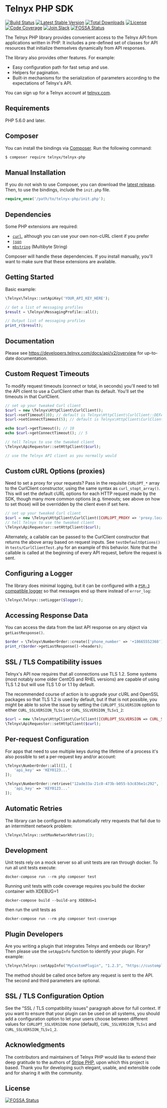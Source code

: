 # Telnyx PHP SDK

[![Build Status](https://github.com/team-telnyx/telnyx-php/workflows/Composer/badge.svg)](https://github.com/team-telnyx/telnyx-php/actions)
[![Latest Stable Version](https://poser.pugx.org/telnyx/telnyx-php/v/stable.svg)](https://packagist.org/packages/telnyx/telnyx-php)
[![Total Downloads](https://poser.pugx.org/telnyx/telnyx-php/downloads.svg)](https://packagist.org/packages/telnyx/telnyx-php)
[![License](https://poser.pugx.org/telnyx/telnyx-php/license.svg)](https://packagist.org/packages/telnyx/telnyx-php)
[![Code Coverage](https://coveralls.io/repos/github/team-telnyx/telnyx-php/badge.svg?branch=master&)](https://coveralls.io/github/team-telnyx/telnyx-php?branch=master&)
[![Join Slack](https://img.shields.io/badge/join-slack-infomational)](https://joinslack.telnyx.com/)
[![FOSSA Status](https://app.fossa.com/api/projects/git%2Bgithub.com%2Fteam-telnyx%2Ftelnyx-php.svg?type=shield)](https://app.fossa.com/projects/git%2Bgithub.com%2Fteam-telnyx%2Ftelnyx-php?ref=badge_shield)

The Telnyx PHP library provides convenient access to the Telnyx API from
applications written in PHP. It includes a pre-defined set of
classes for API resources that initialize themselves dynamically from API
responses.

The library also provides other features. For example:

* Easy configuration path for fast setup and use.
* Helpers for pagination.
* Built-in mechanisms for the serialization of parameters according to the
  expectations of Telnyx's API.

You can sign up for a Telnyx account at [telnyx.com](https://telnyx.com).


## Requirements

PHP 5.6.0 and later.

## Composer

You can install the bindings via [Composer](http://getcomposer.org/). Run the following command:

```bash
$ composer require telnyx/telnyx-php
```

## Manual Installation

If you do not wish to use Composer, you can download the [latest release](https://github.com/team-telnyx/telnyx-php/releases). Then, to use the bindings, include the `init.php` file.

```php
require_once('/path/to/telnyx-php/init.php');
```


## Dependencies

Some PHP extensions are required:

- [`curl`](https://secure.php.net/manual/en/book.curl.php), although you can use your own non-cURL client if you prefer
- [`json`](https://secure.php.net/manual/en/book.json.php)
- [`mbstring`](https://secure.php.net/manual/en/book.mbstring.php) (Multibyte String)

Composer will handle these dependencies. If you install manually, you'll want to make sure that these extensions are available.


## Getting Started

Basic example:

```php
\Telnyx\Telnyx::setApiKey('YOUR_API_KEY_HERE');

// Get a list of messaging profiles
$result = \Telnyx\MessagingProfile::all();

// Output list of messaging profiles
print_r($result);
```


## Documentation

Please see https://developers.telnyx.com/docs/api/v2/overview for up-to-date documentation.


## Custom Request Timeouts

To modify request timeouts (connect or total, in seconds) you'll need to tell the API client to use a CurlClient other than its default. You'll set the timeouts in that CurlClient.

```php
// set up your tweaked Curl client
$curl = new \Telnyx\HttpClient\CurlClient();
$curl->setTimeout(10); // default is Telnyx\HttpClient\CurlClient::DEFAULT_TIMEOUT
$curl->setConnectTimeout(5); // default is Telnyx\HttpClient\CurlClient::DEFAULT_CONNECT_TIMEOUT

echo $curl->getTimeout(); // 10
echo $curl->getConnectTimeout(); // 5

// tell Telnyx to use the tweaked client
\Telnyx\ApiRequestor::setHttpClient($curl);

// use the Telnyx API client as you normally would
```


## Custom cURL Options (proxies)

Need to set a proxy for your requests? Pass in the requisite `CURLOPT_*` array to the CurlClient constructor, using the same syntax as `curl_stopt_array()`. This will set the default cURL options for each HTTP request made by the SDK, though many more common options (e.g. timeouts; see above on how to set those) will be overridden by the client even if set here.

```php
// set up your tweaked Curl client
$curl = new \Telnyx\HttpClient\CurlClient([CURLOPT_PROXY => 'proxy.local:80']);
// tell Telnyx to use the tweaked client
\Telnyx\ApiRequestor::setHttpClient($curl);
```

Alternately, a callable can be passed to the CurlClient constructor that returns the above array based on request inputs. See `testDefaultOptions()` in `tests/CurlClientTest.php` for an example of this behavior. Note that the callable is called at the beginning of every API request, before the request is sent.


## Configuring a Logger

The library does minimal logging, but it can be configured
with a [`PSR-3` compatible logger][psr3] so that messages
end up there instead of `error_log`:

```php
\Telnyx\Telnyx::setLogger($logger);
```


## Accessing Response Data

You can access the data from the last API response on any object via `getLastResponse()`.

```php
$order = \Telnyx\NumberOrder::create(['phone_number' => '+18665552368']);
print_r($order->getLastResponse()->headers);
```


## SSL / TLS Compatibility issues

Telnyx's API now requires that all connections use TLS 1.2. Some systems (most notably some older CentOS and RHEL versions) are capable of using TLS 1.2 but will use TLS 1.0 or 1.1 by default.

The recommended course of action is to upgrade your cURL and OpenSSL packages so that TLS 1.2 is used by default, but if that is not possible, you might be able to solve the issue by setting the `CURLOPT_SSLVERSION` option to either `CURL_SSLVERSION_TLSv1` or `CURL_SSLVERSION_TLSv1_2`:

```php
$curl = new \Telnyx\HttpClient\CurlClient([CURLOPT_SSLVERSION => CURL_SSLVERSION_TLSv1]);
\Telnyx\ApiRequestor::setHttpClient($curl);
```


## Per-request Configuration

For apps that need to use multiple keys during the lifetime of a process it's also possible to set a
per-request key and/or account:

```php
\Telnyx\NumberOrder::all([], [
    'api_key' => 'KEY0123...'
]);

\Telnyx\NumberOrder::retrieve("12ade33a-21c0-473b-b055-b3c836e1c292", [
    'api_key' => 'KEY0123...'
]);
```


## Automatic Retries

The library can be configured to automatically retry requests that fail due to
an intermittent network problem:

```php
\Telnyx\Telnyx::setMaxNetworkRetries(2);
```


## Development

Unit tests rely on a mock server so all unit tests are ran through
docker.  To run all unit tests execute:

```
docker-compose run --rm php composer test
```

Running unit tests with code coverage requires you build the docker
container with XDEBUG=1

```
docker-compose build --build-arg XDEBUG=1
```

then run the unit tests as

```
docker-compose run --rm php composer test-coverage
```


## Plugin Developers

Are you writing a plugin that integrates Telnyx and embeds our library? Then please use the `setAppInfo` function to identify your plugin. For example:

```php
\Telnyx\Telnyx::setAppInfo("MyCustomPlugin", "1.2.3", "https://customplugin.yoursite.com");
```

The method should be called once before any request is sent to the API. The second and third parameters are optional.


## SSL / TLS Configuration Option

See the "SSL / TLS compatibility issues" paragraph above for full context. If you want to
ensure that your plugin can be used on all systems, you should add a configuration option
to let your users choose between different values for
`CURLOPT_SSLVERSION`: none (default), `CURL_SSLVERSION_TLSv1` and `CURL_SSLVERSION_TLSv1_2`.


## Acknowledgments

The contributors and maintainers of Telnyx PHP would like to extend their deep gratitude
to the authors of [Stripe PHP][stripe-php], upon which this project is based. Thank you
for developing such elegant, usable, and extensible code and for sharing it with the community.

[stripe-php]: https://github.com/stripe/stripe-php
[composer]: https://getcomposer.org/
[curl]: http://curl.haxx.se/docs/caextract.html
[psr3]: http://www.php-fig.org/psr/psr-3/



## License
[![FOSSA Status](https://app.fossa.com/api/projects/git%2Bgithub.com%2Fteam-telnyx%2Ftelnyx-php.svg?type=large)](https://app.fossa.com/projects/git%2Bgithub.com%2Fteam-telnyx%2Ftelnyx-php?ref=badge_large)